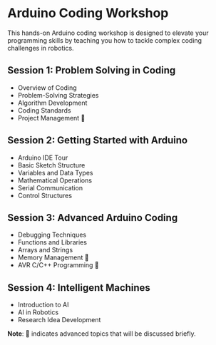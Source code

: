 # Arduino Coding Workshop

This hands-on Arduino coding workshop is designed to elevate your programming skills by teaching you how to tackle complex coding challenges in robotics.

## Session 1: Problem Solving in Coding

- Overview of Coding
- Problem-Solving Strategies
- Algorithm Development
- Coding Standards
- Project Management 🤔

## Session 2: Getting Started with Arduino

- Arduino IDE Tour
- Basic Sketch Structure
- Variables and Data Types
- Mathematical Operations
- Serial Communication
- Control Structures

## Session 3: Advanced Arduino Coding

- Debugging Techniques
- Functions and Libraries
- Arrays and Strings
- Memory Management 🤔
- AVR C/C++ Programming 🤔

## Session 4: Intelligent Machines

- Introduction to AI
- AI in Robotics
- Research Idea Development

**Note**: 🤔 indicates advanced topics that will be discussed briefly.
